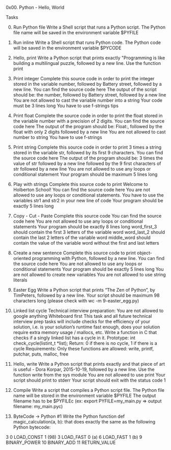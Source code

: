 0x00. Python - Hello, World

Tasks

0. Run Python file
Write a Shell script that runs a Python script.
The Python file name will be saved in the environment variable $PYFILE

1. Run inline
Write a Shell script that runs Python code.
The Python code will be saved in the environment variable $PYCODE

2. Hello, print
Write a Python script that prints exactly "Programming is like building a multilingual puzzle, followed by a new line.
Use the function print

3. Print integer
Complete this source code in order to print the integer stored in the variable number, followed by Battery street, followed by a new line.
You can find the source code here
The output of the script should be:
the number, followed by Battery street,
followed by a new line
You are not allowed to cast the variable number into a string
Your code must be 3 lines long
You have to use f-strings tips

4. Print float
Complete the source code in order to print the float stored in the variable number with a precision of 2 digits.
You can find the source code here
The output of the program should be:
Float:, followed by the float with only 2 digits
followed by a new line
You are not allowed to cast number to string
You have to use f-strings

5. Print string
Complete this source code in order to print 3 times a string stored in the variable str, followed by its first 9 characters.
You can find the source code here
The output of the program should be:
3 times the value of str
followed by a new line
followed by the 9 first characters of str
followed by a new line
You are not allowed to use any loops or conditional statement
Your program should be maximum 5 lines long

6. Play with strings
Complete this source code to print Welcome to Holberton School!
You can find the source code here
You are not allowed to use any loops or conditional statements.
You have to use the variables str1 and str2 in your new line of code
Your program should be exactly 5 lines long

7. Copy - Cut - Paste
Complete this source code
You can find the source code here
You are not allowed to use any loops or conditional statements
Your program should be exactly 8 lines long
word_first_3 should contain the first 3 letters of the variable word
word_last_2 should contain the last 2 letters of the variable word
middle_word should contain the value of the variable word without the first and last letters

8. Create a new sentence
Complete this source code to print object-oriented programming with Python, followed by a new line.
You can find the source code here
You are not allowed to use any loops or conditional statements
Your program should be exactly 5 lines long
You are not allowed to create new variables
You are not allowed to use string literals

9. Easter Egg
Write a Python script that prints “The Zen of Python”, by TimPeters, followed by a new line.
Your script should be maximum 98 characters long (please check with wc -m 9-easter_egg.py)

10. Linked list cycle
Technical interview preparation:
You are not allowed to google anything
Whiteboard first
This task and all future technical interview prep tasks will include checks for the efficiency of your solution, i.e. is your solution’s runtime fast enough, does your solution require extra memory usage / mallocs, etc.
Write a function in C that checks if a singly linked list has a cycle in it.
Prototype: int check_cycle(listint_t *list);
Return: 0 if there is no cycle, 1 if there is a cycle
Requirements:
Only these functions are allowed: write, printf, putchar, puts, malloc, free

11. Hello, write
Write a Python script that prints exactly and that piece of art is useful - Dora Korpar, 2015-10-19, followed by a new line.
Use the function write from the sys module
You are not allowed to use print
Your script should print to stderr
Your script should exit with the status code 1

12. Compile
Write a script that compiles a Python script file.
The Python file name will be stored in the environment variable $PYFILE
The output filename has to be $PYFILEc (ex: export PYFILE=my_main.py => output filename: my_main.pyc)

13. ByteCode -> Python #1
Write the Python function def magic_calculation(a, b): that does exactly the same as the following Python bytecode:

  3           0 LOAD_CONST               1 (98)
              3 LOAD_FAST                0 (a)
              6 LOAD_FAST                1 (b)
              9 BINARY_POWER
             10 BINARY_ADD
             11 RETURN_VALUE

